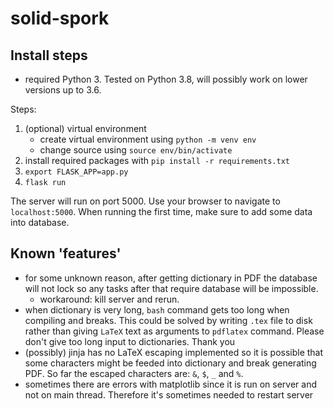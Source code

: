 # solid-spork

## Install steps

- required Python 3. Tested on Python 3.8, will possibly work on lower versions
  up to 3.6.

Steps:

1. (optional) virtual environment
	- create virtual environment using `python -m venv env`
	- change source using `source env/bin/activate`
2. install required packages with `pip install -r requirements.txt`
3. `export FLASK_APP=app.py`
4. `flask run`

The server will run on port 5000. Use your browser to navigate to
`localhost:5000`. When running the first time, make sure to add some data into
database.

## Known 'features'

- for some unknown reason, after getting dictionary in PDF the database will
  not lock so any tasks after that require database will be impossible.
  - workaround: kill server and rerun.
- when dictionary is very long, `bash` command gets too long when compiling and
  breaks. This could be solved by writing `.tex` file to disk rather than
  giving `LaTeX` text as arguments to `pdflatex` command. Please don't give too
  long input to dictionaries. Thank you
- (possibly) jinja has no LaTeX escaping implemented so it is possible that
  some characters might be feeded into dictionary and break generating PDF. So
  far the escaped characters are: `&`, `$`, `_` and `%`.
- sometimes there are errors with matplotlib since it is run on server and not
	on main thread. Therefore it's sometimes needed to restart server
